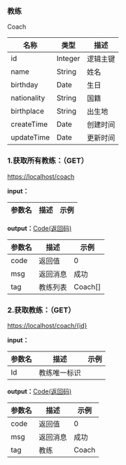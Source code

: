 ### 教练 ###
<A NAME="Coach">Coach</A>

名称|类型|描述
-|-|-
id                  |Integer   |逻辑主键
name                |String    |姓名
birthday            |Date      |生日
nationality         |String    |国籍
birthplace          |String    |出生地
createTime          |Date      |创建时间
updateTime          |Date      |更新时间

### 1.获取所有教练：（GET） ###
[https://localhost/coach](https://localhost/coach)

**input：**

参数名 		|描述	|示例
 --------- | ------|------

**output：**<A HREF="#Code">Code(返回码)</A>

参数名 		|描述	|示例
 --------- | ------|------
code 		|返回值	|0
msg			|返回消息|成功
tag         |教练列表|Coach[]

### 2.获取教练：（GET） ###
[https://localhost/coach/{id}](https://localhost/coach/{id})

**input：**

参数名 		|描述	|示例
 --------- | ------|------
Id| 教练唯一标识 |   

**output：**<A HREF="#Code">Code(返回码)</A>

参数名 		|描述	|示例
 --------- | ------|------
code 		|返回值	|0
msg			|返回消息|成功
tag         |教练|Coach


